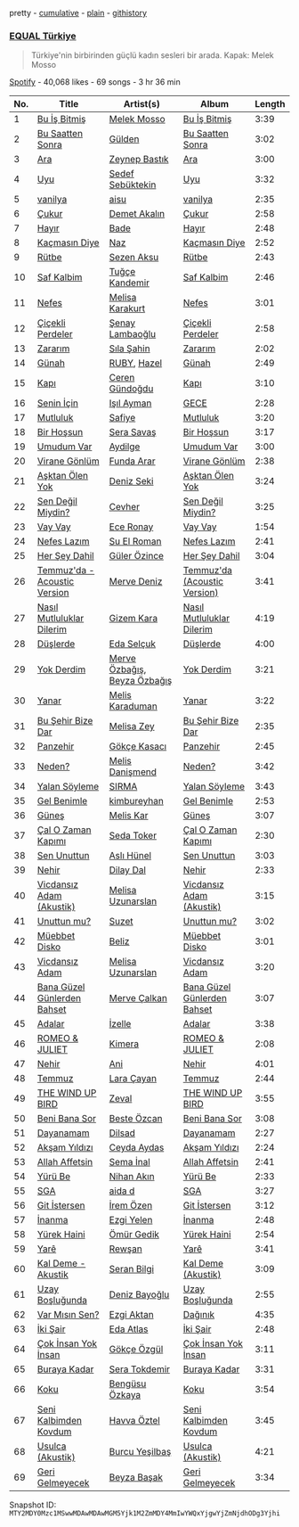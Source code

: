 pretty - [cumulative](/playlists/cumulative/37i9dQZF1DX3aD9A9aINSs.md) - [plain](/playlists/plain/37i9dQZF1DX3aD9A9aINSs) - [githistory](https://github.githistory.xyz/mackorone/spotify-playlist-archive/blob/main/playlists/plain/37i9dQZF1DX3aD9A9aINSs)

### [EQUAL Türkiye](https://open.spotify.com/playlist/37i9dQZF1DX3aD9A9aINSs)

> Türkiye'nin birbirinden güçlü kadın sesleri bir arada\. Kapak: Melek Mosso

[Spotify](https://open.spotify.com/user/spotify) - 40,068 likes - 69 songs - 3 hr 36 min

| No. | Title | Artist(s) | Album | Length |
|---|---|---|---|---|
| 1 | [Bu İş Bitmiş](https://open.spotify.com/track/47QBRPBnTRUuuJSLcO10bh) | [Melek Mosso](https://open.spotify.com/artist/5IAxUWLiTMsvc1oWPrczNj) | [Bu İş Bitmiş](https://open.spotify.com/album/3LvZDb9mDj0iz2sJiqbAsX) | 3:39 |
| 2 | [Bu Saatten Sonra](https://open.spotify.com/track/3KW7R1G0HIAqwQGIpPwynQ) | [Gülden](https://open.spotify.com/artist/1aQhhnH3sUteqgE1EbmPec) | [Bu Saatten Sonra](https://open.spotify.com/album/2r3beb9mWCjufaY8eTVnnv) | 3:02 |
| 3 | [Ara](https://open.spotify.com/track/1iEMuRRbD04w92WzHYkJrF) | [Zeynep Bastık](https://open.spotify.com/artist/1mpOD8ZwHnbsryIuXWq0R1) | [Ara](https://open.spotify.com/album/6gkihcoEoX8nPLbTnzPygL) | 3:00 |
| 4 | [Uyu](https://open.spotify.com/track/4ascDTYMe2XUshvN8Rf6zT) | [Sedef Sebüktekin](https://open.spotify.com/artist/1dvuibBCx9TnbCKIdOEF4l) | [Uyu](https://open.spotify.com/album/3Wan4K3nSSFXm6HNtNGeiW) | 3:32 |
| 5 | [vanilya](https://open.spotify.com/track/3ag1PuZEmR3SAnXO8w33I3) | [aisu](https://open.spotify.com/artist/6WCTGeTYQ71cApZr34u4er) | [vanilya](https://open.spotify.com/album/3p9yvSG7va0QmRVFH8RSwR) | 2:35 |
| 6 | [Çukur](https://open.spotify.com/track/3MzKwXSuc7OC52dIrfgf28) | [Demet Akalın](https://open.spotify.com/artist/1U449OOb70EZlElNjLMwCM) | [Çukur](https://open.spotify.com/album/0pJILamjlBWJRge6ln3Fsu) | 2:58 |
| 7 | [Hayır](https://open.spotify.com/track/00fQ6xvA21PWMwxmfJgZQ2) | [Bade](https://open.spotify.com/artist/0PtAztBAwJWdQD5BABZKtz) | [Hayır](https://open.spotify.com/album/3wHof3ANKrX9GLhISxhYpe) | 2:48 |
| 8 | [Kaçmasın Diye](https://open.spotify.com/track/0OrRwC1TOfSjMQ0G42wKnB) | [Naz](https://open.spotify.com/artist/64iFKhLP2ou8VZAxiawTcw) | [Kaçmasın Diye](https://open.spotify.com/album/4imScTjb5w3DevEq3MpQPh) | 2:52 |
| 9 | [Rütbe](https://open.spotify.com/track/0ULkCf5BxxFcQFSa1T5LqW) | [Sezen Aksu](https://open.spotify.com/artist/64d1rUxfizSAOE9UbMnUZd) | [Rütbe](https://open.spotify.com/album/70fkwnuVaei6ThaSyGSeUR) | 2:43 |
| 10 | [Saf Kalbim](https://open.spotify.com/track/1BwPmMFoqYu7Dak16YcekT) | [Tuğçe Kandemir](https://open.spotify.com/artist/50z4meqYMvVCXEv2jDneDN) | [Saf Kalbim](https://open.spotify.com/album/5Q4ik7OOKybm80hskm0Q1l) | 2:46 |
| 11 | [Nefes](https://open.spotify.com/track/3gGctizrPN3t35buvpcObc) | [Melisa Karakurt](https://open.spotify.com/artist/73DiISVOqWg54BVFHLiCPH) | [Nefes](https://open.spotify.com/album/5rz4HWM28tqqKzFAN68JON) | 3:01 |
| 12 | [Çiçekli Perdeler](https://open.spotify.com/track/1p5m07m9LFHLI7J0qsDMkz) | [Şenay Lambaoğlu](https://open.spotify.com/artist/3TBKeKodYFrl3UaYKTcapT) | [Çiçekli Perdeler](https://open.spotify.com/album/0pinxUEEM3TKCcjpZBoJyd) | 2:58 |
| 13 | [Zararım](https://open.spotify.com/track/3VOKQF0f5V7SNdCXAVZOFh) | [Sıla Şahin](https://open.spotify.com/artist/7p71hjdN4GlGgIsmCQIvuC) | [Zararım](https://open.spotify.com/album/3tOh7l4GsxYJaPsxeb0D4G) | 2:02 |
| 14 | [Günah](https://open.spotify.com/track/3Te9JT8eY6ibeKHMihpsJs) | [RUBY](https://open.spotify.com/artist/6cyWo7bTflMmTEeiAwUM7Y), [Hazel](https://open.spotify.com/artist/5uSR40kJGxuUln9hTSN62C) | [Günah](https://open.spotify.com/album/6rcFQ973N1dPLv3TqWH9vL) | 2:49 |
| 15 | [Kapı](https://open.spotify.com/track/2Aand7fpYCxkutDPpBEvRP) | [Ceren Gündoğdu](https://open.spotify.com/artist/2t6i0lQOkrmuIInzYZFM90) | [Kapı](https://open.spotify.com/album/0BCLhicaic3EGa595Ucbok) | 3:10 |
| 16 | [Senin İçin](https://open.spotify.com/track/2QkUy063bVIKiHw9Ff4mIZ) | [Işıl Ayman](https://open.spotify.com/artist/5q6bMEU5EbDAOrTFUvOsC0) | [GECE](https://open.spotify.com/album/0s6HVhOUKPZwgETgZK48r6) | 2:28 |
| 17 | [Mutluluk](https://open.spotify.com/track/61XOqeUJiecCiz0c1L4Ym9) | [Safiye](https://open.spotify.com/artist/3J5L8phe7TP0vhoiXdJizP) | [Mutluluk](https://open.spotify.com/album/5NQo684tGwsE8YHEwLYgFL) | 3:20 |
| 18 | [Bir Hoşsun](https://open.spotify.com/track/1iS77DbvjmusKpkwBe4Dwi) | [Sera Savaş](https://open.spotify.com/artist/0ZJEJs5ckjTCpL7BpyAHAF) | [Bir Hoşsun](https://open.spotify.com/album/5vPb1YSJRS1zq9EFU3w1LV) | 3:17 |
| 19 | [Umudum Var](https://open.spotify.com/track/2nfd3XWgfBGhtVKwBAYTMC) | [Aydilge](https://open.spotify.com/artist/0cjA9XY1jx3RlniZbMkCWy) | [Umudum Var](https://open.spotify.com/album/4Sd9KhNHCzrSBTgT3hFDgJ) | 3:00 |
| 20 | [Virane Gönlüm](https://open.spotify.com/track/0BCK1AVMvGJbR51tVhG2Ov) | [Funda Arar](https://open.spotify.com/artist/6g7GF7BLC41JTHJwgB4wQW) | [Virane Gönlüm](https://open.spotify.com/album/0kSWSxQ3K2fMC0lk8uNmwA) | 2:38 |
| 21 | [Aşktan Ölen Yok](https://open.spotify.com/track/2TkkdltBoi5tt43ZmUdmtW) | [Deniz Seki](https://open.spotify.com/artist/28bHkFlKKHHudmgvnfYpiJ) | [Aşktan Ölen Yok](https://open.spotify.com/album/6gSvUYLQ2QlVuchgzbYS5w) | 3:24 |
| 22 | [Sen Değil Miydin?](https://open.spotify.com/track/0epNQ0flzA84ZbFIITdm4Z) | [Cevher](https://open.spotify.com/artist/5jUaU1L6PePJadPjzKYFXf) | [Sen Değil Miydin?](https://open.spotify.com/album/0rb3MA0wQwGzaRNxEksaSx) | 3:25 |
| 23 | [Vay Vay](https://open.spotify.com/track/7cInNSvY6GvlVRGfed5WDC) | [Ece Ronay](https://open.spotify.com/artist/0R7mqgu7aj5QXyUs2OsX3H) | [Vay Vay](https://open.spotify.com/album/4QnJ6MFzxKRw4V0mdmjRSQ) | 1:54 |
| 24 | [Nefes Lazım](https://open.spotify.com/track/36Zi4IuSLfR7QweYOkW4pw) | [Su El Roman](https://open.spotify.com/artist/6Kvx121MepdDM6XxgxPvij) | [Nefes Lazım](https://open.spotify.com/album/1qpM5jXUHxF418znCGPMm3) | 2:41 |
| 25 | [Her Şey Dahil](https://open.spotify.com/track/3DhXRJAPZgmHEzVWYuI0HY) | [Güler Özince](https://open.spotify.com/artist/4KonFbiSZXcrs9ZLe2A1mX) | [Her Şey Dahil](https://open.spotify.com/album/5hR98DDhOrQCrvlrJ7UDMa) | 3:04 |
| 26 | [Temmuz'da \- Acoustic Version](https://open.spotify.com/track/2vwKgBzA34Yof8cWCIW7uT) | [Merve Deniz](https://open.spotify.com/artist/0bL7vu8m0DXhsh3NJFaoAK) | [Temmuz'da \(Acoustic Version\)](https://open.spotify.com/album/3qWDvx9Q6yBWqHrAQwCL3H) | 3:41 |
| 27 | [Nasıl Mutluluklar Dilerim](https://open.spotify.com/track/38Z5DwNqzQwseAg6dRhegm) | [Gizem Kara](https://open.spotify.com/artist/6K08etwXa3DlPdKL1Si8HQ) | [Nasıl Mutluluklar Dilerim](https://open.spotify.com/album/2AwxtHZWkzJkKY0pwCLCxp) | 4:19 |
| 28 | [Düşlerde](https://open.spotify.com/track/4yYUzMuy99Sn8uA0HoYba7) | [Eda Selçuk](https://open.spotify.com/artist/7fXZfAYqCLdISnUQdQxBo3) | [Düşlerde](https://open.spotify.com/album/7xDT79WWB1nRtosM7ipmkh) | 4:00 |
| 29 | [Yok Derdim](https://open.spotify.com/track/79WUhII2ZtiDHwzdPhC2EE) | [Merve Özbağış](https://open.spotify.com/artist/5bxWBFz3ojvTVhTFDEwQhj), [Beyza Özbağış](https://open.spotify.com/artist/0DQ3eG9ADZx0qDRB7994Hm) | [Yok Derdim](https://open.spotify.com/album/342SJOaGK9TB1mZPyurHXJ) | 3:21 |
| 30 | [Yanar](https://open.spotify.com/track/4TsUZUrQVk2WTf4DJE30MS) | [Melis Karaduman](https://open.spotify.com/artist/0aM5REcXSL40rNGsyCSxNG) | [Yanar](https://open.spotify.com/album/6RQWY3xl46xKVSXaAojzXn) | 3:22 |
| 31 | [Bu Şehir Bize Dar](https://open.spotify.com/track/4rYG1wTmkMfVvj6c35hwMO) | [Melisa Zey](https://open.spotify.com/artist/1FNdc4PQxmYAWMG7tp5t4D) | [Bu Şehir Bize Dar](https://open.spotify.com/album/68ZtLng8TEgPwQLeowlNTQ) | 2:35 |
| 32 | [Panzehir](https://open.spotify.com/track/6gvYdhkLvZtInQVfvliWwJ) | [Gökçe Kasacı](https://open.spotify.com/artist/7HWPcCJNmAs6EoYZbeKXP3) | [Panzehir](https://open.spotify.com/album/3WQVVybHlDuSC4D9oDhQ0E) | 2:45 |
| 33 | [Neden?](https://open.spotify.com/track/19iupWE7ubX0RaFPy3AWhO) | [Melis Danişmend](https://open.spotify.com/artist/6pnX2Vk3LZgL8MA4TCpoXF) | [Neden?](https://open.spotify.com/album/21b2FJlan5HZl9Jbed6ibb) | 3:42 |
| 34 | [Yalan Söyleme](https://open.spotify.com/track/5Mwl7POi63RnBVi4lLHtR1) | [SIRMA](https://open.spotify.com/artist/2fYZQJ1iohAImNGjuZoFrz) | [Yalan Söyleme](https://open.spotify.com/album/0zeHqVEfS6xWQfxMvF1bPz) | 3:43 |
| 35 | [Gel Benimle](https://open.spotify.com/track/5WXvQH2elLjxTCwSTkz0gj) | [kimbureyhan](https://open.spotify.com/artist/5BueMcWYV4z3Jqrfo8GXCV) | [Gel Benimle](https://open.spotify.com/album/3mSEgMvrGbvp6d0LIn3QG0) | 2:53 |
| 36 | [Güneş](https://open.spotify.com/track/2LZ07ie5Qt6Ik9L13Ak6Tg) | [Melis Kar](https://open.spotify.com/artist/4hdeFgoe7zQEJWXVIAm2yj) | [Güneş](https://open.spotify.com/album/7B3RyCP3KICngM292AV5GI) | 3:07 |
| 37 | [Çal O Zaman Kapımı](https://open.spotify.com/track/0Ji4RdMcTrJtBa2MNtZVfO) | [Seda Toker](https://open.spotify.com/artist/7JrKjk31BgRNn4rUHoWIqN) | [Çal O Zaman Kapımı](https://open.spotify.com/album/0kjJip7oeE35kfuRLRg6Zz) | 2:30 |
| 38 | [Sen Unuttun](https://open.spotify.com/track/1kkJvExXCZZHR8dthw5PdV) | [Aslı Hünel](https://open.spotify.com/artist/5qeHNlum7qknPvto41yLOv) | [Sen Unuttun](https://open.spotify.com/album/1ISwRTppt2FpNj4918wP7I) | 3:03 |
| 39 | [Nehir](https://open.spotify.com/track/1F1F8HDutpEaayZGMWoUU8) | [Dilay Dal](https://open.spotify.com/artist/0dgKXNAgYiDNSdMBFQEbv1) | [Nehir](https://open.spotify.com/album/4qGLHc6yUb5O1GxCwto7o5) | 2:33 |
| 40 | [Vicdansız Adam \(Akustik\)](https://open.spotify.com/track/4c3UHNzFW8kMbA7ozJVqJF) | [Melisa Uzunarslan](https://open.spotify.com/artist/0wm6Aq5ptMgY0MntMMc1IM) | [Vicdansız Adam \(Akustik\)](https://open.spotify.com/album/1IfzuHHK0Zc1bcDwvw9WL5) | 3:15 |
| 41 | [Unuttun mu?](https://open.spotify.com/track/56d0oUCHv985X1UQc6NCTp) | [Suzet](https://open.spotify.com/artist/38AyHbljCz6Er3RC2p9ekA) | [Unuttun mu?](https://open.spotify.com/album/0VolRxmk50L41YH7oyfbUS) | 3:02 |
| 42 | [Müebbet Disko](https://open.spotify.com/track/51afthxsQDbpknYMclEApj) | [Beliz](https://open.spotify.com/artist/12QL4EXEXsPTOVjXBc8BD4) | [Müebbet Disko](https://open.spotify.com/album/0OOd6AXTAPXXZGsVAQPFMp) | 3:01 |
| 43 | [Vicdansız Adam](https://open.spotify.com/track/6mxoObGgF1B0wkTQ2C1hYF) | [Melisa Uzunarslan](https://open.spotify.com/artist/0wm6Aq5ptMgY0MntMMc1IM) | [Vicdansız Adam](https://open.spotify.com/album/1DdF1oo0qYlQgniyDANier) | 3:20 |
| 44 | [Bana Güzel Günlerden Bahset](https://open.spotify.com/track/0IV88LCk5vTPUUct8vCGvc) | [Merve Çalkan](https://open.spotify.com/artist/40nToqTbZUUXhFhx4zkbD3) | [Bana Güzel Günlerden Bahset](https://open.spotify.com/album/20J03Duzxeio0o5bAo3R71) | 3:07 |
| 45 | [Adalar](https://open.spotify.com/track/2UD4h716j465CdvqFDAHzc) | [İzelle](https://open.spotify.com/artist/6WrduelskQhS1vhzcHSnNY) | [Adalar](https://open.spotify.com/album/4uRBhtT2Rb9eI0GUnqk5OY) | 3:38 |
| 46 | [ROMEO & JULIET](https://open.spotify.com/track/5EKfxeNQ22VX0UuRF6SwaE) | [Kimera](https://open.spotify.com/artist/4T4Iw2jsjHVIYirEEZLfVm) | [ROMEO & JULIET](https://open.spotify.com/album/26daXmcsao1oGRQLBuhkQU) | 2:08 |
| 47 | [Nehir](https://open.spotify.com/track/1GZgPsIcNmAArSogW35CsU) | [Ani](https://open.spotify.com/artist/1w7GXnVAbouWJoSGQ1gSJz) | [Nehir](https://open.spotify.com/album/0oH9b6sAx8YuhiyJqgPWZ8) | 4:01 |
| 48 | [Temmuz](https://open.spotify.com/track/1AXPT6KBW0vbhKa5JpDaz7) | [Lara Çayan](https://open.spotify.com/artist/2J5Z5Gc2pgD0sdxj8qiTXO) | [Temmuz](https://open.spotify.com/album/6d6vgtk2j53x9WetI9bN8i) | 2:44 |
| 49 | [THE WIND UP BIRD](https://open.spotify.com/track/2J2CAYGXWJ5e7wsHDBHBSr) | [Zeval](https://open.spotify.com/artist/3Z2NE8EcPS7RYg4EBIn7y1) | [THE WIND UP BIRD](https://open.spotify.com/album/5xDhyMcUOvWvHlIue64JYt) | 3:55 |
| 50 | [Beni Bana Sor](https://open.spotify.com/track/0fFMDxRK7ApYMFlTTkUI5o) | [Beste Özcan](https://open.spotify.com/artist/1rtpb0G8p5iwUXRywzRjbp) | [Beni Bana Sor](https://open.spotify.com/album/1BWMSj0e0scvkLhagHMhjq) | 3:08 |
| 51 | [Dayanamam](https://open.spotify.com/track/0aR0DaL1njgmmRccfAU9oI) | [Dilsad](https://open.spotify.com/artist/3Sw6CgRtui6UyK77aotV30) | [Dayanamam](https://open.spotify.com/album/4Oe0aUI3FMrXKx88EnFmhD) | 2:27 |
| 52 | [Akşam Yıldızı](https://open.spotify.com/track/7hCBGhn50UKcAglfE2kpmG) | [Ceyda Aydas](https://open.spotify.com/artist/3gUkBiypsBMPGg5lVyrsA1) | [Akşam Yıldızı](https://open.spotify.com/album/7M2Rdj4enwoB9wGNDfaT2T) | 2:24 |
| 53 | [Allah Affetsin](https://open.spotify.com/track/1OXaWnyJ4qAO4UbsP2M405) | [Sema İnal](https://open.spotify.com/artist/4pQbxXeljgQyuw2nkHL2Mk) | [Allah Affetsin](https://open.spotify.com/album/2AGGURfF2JAEppeB8ZJTdE) | 2:41 |
| 54 | [Yürü Be](https://open.spotify.com/track/4EsLOmd46hKqBaSLGDjLLj) | [Nihan Akın](https://open.spotify.com/artist/75C2N9CoXlqykoHamamU74) | [Yürü Be](https://open.spotify.com/album/7klwXPBmYKU0wetWBb983T) | 2:33 |
| 55 | [SGA](https://open.spotify.com/track/2ukig2HRtObYl52vvzAzhy) | [aida d](https://open.spotify.com/artist/1FNLoK6PX8Jg7GU23vrZ3v) | [SGA](https://open.spotify.com/album/6QKzaiD2pU7zKwc7WvGvOV) | 3:27 |
| 56 | [Git İstersen](https://open.spotify.com/track/1hPRtrpAKSbzvicNPICawW) | [İrem Özen](https://open.spotify.com/artist/76G25ekDcncsRVCDunPdu1) | [Git İstersen](https://open.spotify.com/album/7JMMhmnwArSbfRJwCrWL0C) | 3:12 |
| 57 | [İnanma](https://open.spotify.com/track/23gqNmqLN9HlEaMiCGYh3j) | [Ezgi Yelen](https://open.spotify.com/artist/5EpdmziOWYbygFxQ6V6NHT) | [İnanma](https://open.spotify.com/album/3GZ3Fpd1yKdMqLBEMpjBKX) | 2:48 |
| 58 | [Yürek Haini](https://open.spotify.com/track/7kPsDK6foptOi5G0KnVqM2) | [Ömür Gedik](https://open.spotify.com/artist/3Fnj0gjfxDYyjIZchYWcrg) | [Yürek Haini](https://open.spotify.com/album/2EZhctNnrCVFcmtKCPRoAA) | 2:54 |
| 59 | [Yarê](https://open.spotify.com/track/4Cs5lFpBGaWzQkorH1ix4t) | [Rewşan](https://open.spotify.com/artist/3TJ5zA3raTcGtsNLjtNtcD) | [Yarê](https://open.spotify.com/album/1hah6USXsOidlcFcY90R6s) | 3:41 |
| 60 | [Kal Deme \- Akustik](https://open.spotify.com/track/5nqeggKDyrNBc8nGhMe8di) | [Seran Bilgi](https://open.spotify.com/artist/0lPzpQeTJrWSbAjsmvrZar) | [Kal Deme \(Akustik\)](https://open.spotify.com/album/1TisDT8BbRwpmd93D8pjf0) | 3:09 |
| 61 | [Uzay Boşluğunda](https://open.spotify.com/track/1sApQbuwPgkfkvqEuIAP9q) | [Deniz Bayoğlu](https://open.spotify.com/artist/1CpNHlG1fbnOH17T0pWDk0) | [Uzay Boşluğunda](https://open.spotify.com/album/21orw5u1Xv899jIrQ24Ner) | 2:55 |
| 62 | [Var Mısın Sen?](https://open.spotify.com/track/103tr4vcoPUeqYEFP8JQzr) | [Ezgi Aktan](https://open.spotify.com/artist/3YWG3RyJkflr9w9LZqK0j8) | [Dağınık](https://open.spotify.com/album/1CDktPfVYdq8SYrLatG9uO) | 4:35 |
| 63 | [İki Şair](https://open.spotify.com/track/4CwJp9nVgDSVF2NOhWz980) | [Eda Atlas](https://open.spotify.com/artist/7evFI1HE86akQXdNhdWJVd) | [İki Şair](https://open.spotify.com/album/4zIXnYW5F966cMcUGT01Pc) | 2:48 |
| 64 | [Çok İnsan Yok İnsan](https://open.spotify.com/track/3z3kaqDetGFJ5hROGRdl8v) | [Gökçe Özgül](https://open.spotify.com/artist/5zHvcIv8dp2JeSA3oNbJkd) | [Çok İnsan Yok İnsan](https://open.spotify.com/album/6qSCtkzZ37fLqW0NDavLZ1) | 3:11 |
| 65 | [Buraya Kadar](https://open.spotify.com/track/4t3XT5vRQaN0d0GXlPk3Q3) | [Sera Tokdemir](https://open.spotify.com/artist/018FaWBiYT8178qibRoEWc) | [Buraya Kadar](https://open.spotify.com/album/0vmJTaZ8fKAYQyrcO0HLWh) | 3:31 |
| 66 | [Koku](https://open.spotify.com/track/3rhrJVxmNZHJvNMerDfTkq) | [Bengüsu Özkaya](https://open.spotify.com/artist/7GejpEEnUbWdtfGZ8nK8vk) | [Koku](https://open.spotify.com/album/3cuIfbk5DgMWs9KN6NdaMs) | 3:54 |
| 67 | [Seni Kalbimden Kovdum](https://open.spotify.com/track/0CKdV6IUU9HoxCStRbfWYO) | [Havva Öztel](https://open.spotify.com/artist/68UrBKR7toPz2fJQ1DgyBR) | [Seni Kalbimden Kovdum](https://open.spotify.com/album/2kwStkCFI19tlyxC192AFP) | 3:45 |
| 68 | [Usulca \(Akustik\)](https://open.spotify.com/track/13VCuSK3G9qZcLv1Tx1LFt) | [Burcu Yeşilbaş](https://open.spotify.com/artist/1yiNDRitleh1vCW10XbIBz) | [Usulca \(Akustik\)](https://open.spotify.com/album/62ke1Gw27jrw4cPf1lME9m) | 4:21 |
| 69 | [Geri Gelmeyecek](https://open.spotify.com/track/0WUOAfOZ59uDzrZ2iPFHdL) | [Beyza Başak](https://open.spotify.com/artist/38awyHzw1soCVVfDYjLevO) | [Geri Gelmeyecek](https://open.spotify.com/album/5LF2PaadEkYB37foIVrw3w) | 3:34 |

Snapshot ID: `MTY2MDY0Mzc1MSwwMDAwMDAwMGM5Yjk1M2ZmMDY4MmIwYWQxYjgwYjZmNjdhODg3Yjhi`
